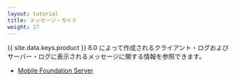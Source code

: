 ```yaml
---
layout: tutorial
title: メッセージ・ガイド
weight: 17
---
```

<!-- NLS_CHARSET=UTF-8 -->

{{ site.data.keys.product }} 8.0 によって作成されるクライアント・ログおよびサーバー・ログに表示されるメッセージに関する情報を参照できます。

* [Mobile Foundation Server](server)

